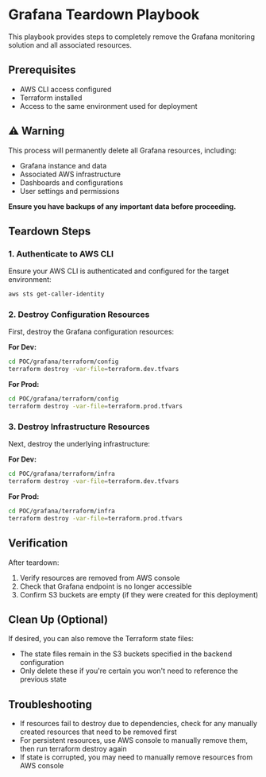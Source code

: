 # Grafana Teardown Playbook

This playbook provides steps to completely remove the Grafana monitoring solution and all associated resources.

## Prerequisites
- AWS CLI access configured
- Terraform installed
- Access to the same environment used for deployment

## ⚠️ Warning
This process will permanently delete all Grafana resources, including:
- Grafana instance and data
- Associated AWS infrastructure
- Dashboards and configurations
- User settings and permissions

**Ensure you have backups of any important data before proceeding.**

## Teardown Steps

### 1. Authenticate to AWS CLI
Ensure your AWS CLI is authenticated and configured for the target environment:

```bash
aws sts get-caller-identity
```

### 2. Destroy Configuration Resources
First, destroy the Grafana configuration resources:

**For Dev:**
```bash
cd POC/grafana/terraform/config
terraform destroy -var-file=terraform.dev.tfvars
```

**For Prod:**
```bash
cd POC/grafana/terraform/config
terraform destroy -var-file=terraform.prod.tfvars
```

### 3. Destroy Infrastructure Resources
Next, destroy the underlying infrastructure:

**For Dev:**
```bash
cd POC/grafana/terraform/infra
terraform destroy -var-file=terraform.dev.tfvars
```

**For Prod:**
```bash
cd POC/grafana/terraform/infra
terraform destroy -var-file=terraform.prod.tfvars
```

## Verification
After teardown:
1. Verify resources are removed from AWS console
2. Check that Grafana endpoint is no longer accessible
3. Confirm S3 buckets are empty (if they were created for this deployment)

## Clean Up (Optional)
If desired, you can also remove the Terraform state files:
- The state files remain in the S3 buckets specified in the backend configuration
- Only delete these if you're certain you won't need to reference the previous state

## Troubleshooting
- If resources fail to destroy due to dependencies, check for any manually created resources that need to be removed first
- For persistent resources, use AWS console to manually remove them, then run terraform destroy again
- If state is corrupted, you may need to manually remove resources from AWS console
